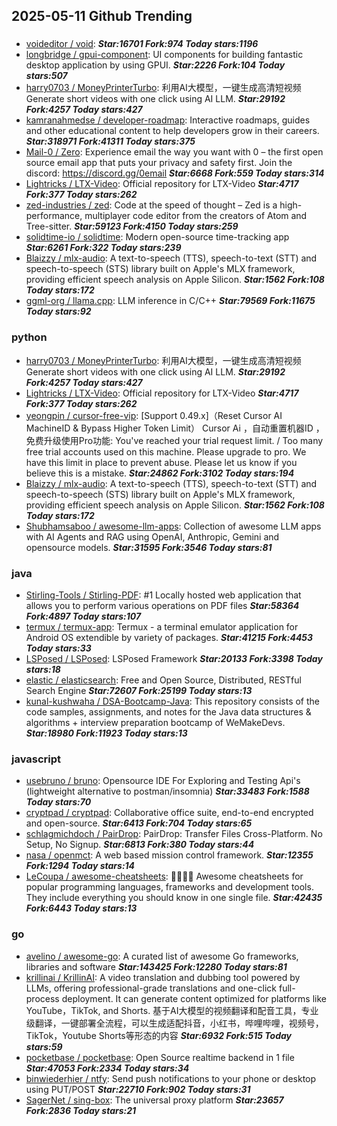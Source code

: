## 2025-05-11 Github Trending

### 
* [voideditor / void](https://github.com/voideditor/void):  ***Star:16701 Fork:974 Today stars:1196***
* [longbridge / gpui-component](https://github.com/longbridge/gpui-component): UI components for building fantastic desktop application by using GPUI. ***Star:2226 Fork:104 Today stars:507***
* [harry0703 / MoneyPrinterTurbo](https://github.com/harry0703/MoneyPrinterTurbo): 利用AI大模型，一键生成高清短视频 Generate short videos with one click using AI LLM. ***Star:29192 Fork:4257 Today stars:427***
* [kamranahmedse / developer-roadmap](https://github.com/kamranahmedse/developer-roadmap): Interactive roadmaps, guides and other educational content to help developers grow in their careers. ***Star:318971 Fork:41311 Today stars:375***
* [Mail-0 / Zero](https://github.com/Mail-0/Zero): Experience email the way you want with 0 – the first open source email app that puts your privacy and safety first. Join the discord: https://discord.gg/0email ***Star:6668 Fork:559 Today stars:314***
* [Lightricks / LTX-Video](https://github.com/Lightricks/LTX-Video): Official repository for LTX-Video ***Star:4717 Fork:377 Today stars:262***
* [zed-industries / zed](https://github.com/zed-industries/zed): Code at the speed of thought – Zed is a high-performance, multiplayer code editor from the creators of Atom and Tree-sitter. ***Star:59123 Fork:4150 Today stars:259***
* [solidtime-io / solidtime](https://github.com/solidtime-io/solidtime): Modern open-source time-tracking app ***Star:6261 Fork:322 Today stars:239***
* [Blaizzy / mlx-audio](https://github.com/Blaizzy/mlx-audio): A text-to-speech (TTS), speech-to-text (STT) and speech-to-speech (STS) library built on Apple's MLX framework, providing efficient speech analysis on Apple Silicon. ***Star:1562 Fork:108 Today stars:172***
* [ggml-org / llama.cpp](https://github.com/ggml-org/llama.cpp): LLM inference in C/C++ ***Star:79569 Fork:11675 Today stars:92***

### python
* [harry0703 / MoneyPrinterTurbo](https://github.com/harry0703/MoneyPrinterTurbo): 利用AI大模型，一键生成高清短视频 Generate short videos with one click using AI LLM. ***Star:29192 Fork:4257 Today stars:427***
* [Lightricks / LTX-Video](https://github.com/Lightricks/LTX-Video): Official repository for LTX-Video ***Star:4717 Fork:377 Today stars:262***
* [yeongpin / cursor-free-vip](https://github.com/yeongpin/cursor-free-vip): [Support 0.49.x]（Reset Cursor AI MachineID & Bypass Higher Token Limit） Cursor Ai ，自动重置机器ID ， 免费升级使用Pro功能: You've reached your trial request limit. / Too many free trial accounts used on this machine. Please upgrade to pro. We have this limit in place to prevent abuse. Please let us know if you believe this is a mistake. ***Star:24862 Fork:3102 Today stars:194***
* [Blaizzy / mlx-audio](https://github.com/Blaizzy/mlx-audio): A text-to-speech (TTS), speech-to-text (STT) and speech-to-speech (STS) library built on Apple's MLX framework, providing efficient speech analysis on Apple Silicon. ***Star:1562 Fork:108 Today stars:172***
* [Shubhamsaboo / awesome-llm-apps](https://github.com/Shubhamsaboo/awesome-llm-apps): Collection of awesome LLM apps with AI Agents and RAG using OpenAI, Anthropic, Gemini and opensource models. ***Star:31595 Fork:3546 Today stars:81***

### java
* [Stirling-Tools / Stirling-PDF](https://github.com/Stirling-Tools/Stirling-PDF): #1 Locally hosted web application that allows you to perform various operations on PDF files ***Star:58364 Fork:4897 Today stars:107***
* [termux / termux-app](https://github.com/termux/termux-app): Termux - a terminal emulator application for Android OS extendible by variety of packages. ***Star:41215 Fork:4453 Today stars:33***
* [LSPosed / LSPosed](https://github.com/LSPosed/LSPosed): LSPosed Framework ***Star:20133 Fork:3398 Today stars:18***
* [elastic / elasticsearch](https://github.com/elastic/elasticsearch): Free and Open Source, Distributed, RESTful Search Engine ***Star:72607 Fork:25199 Today stars:13***
* [kunal-kushwaha / DSA-Bootcamp-Java](https://github.com/kunal-kushwaha/DSA-Bootcamp-Java): This repository consists of the code samples, assignments, and notes for the Java data structures & algorithms + interview preparation bootcamp of WeMakeDevs. ***Star:18980 Fork:11923 Today stars:13***

### javascript
* [usebruno / bruno](https://github.com/usebruno/bruno): Opensource IDE For Exploring and Testing Api's (lightweight alternative to postman/insomnia) ***Star:33483 Fork:1588 Today stars:70***
* [cryptpad / cryptpad](https://github.com/cryptpad/cryptpad): Collaborative office suite, end-to-end encrypted and open-source. ***Star:6413 Fork:704 Today stars:65***
* [schlagmichdoch / PairDrop](https://github.com/schlagmichdoch/PairDrop): PairDrop: Transfer Files Cross-Platform. No Setup, No Signup. ***Star:6813 Fork:380 Today stars:44***
* [nasa / openmct](https://github.com/nasa/openmct): A web based mission control framework. ***Star:12355 Fork:1294 Today stars:14***
* [LeCoupa / awesome-cheatsheets](https://github.com/LeCoupa/awesome-cheatsheets): 👩‍💻👨‍💻 Awesome cheatsheets for popular programming languages, frameworks and development tools. They include everything you should know in one single file. ***Star:42435 Fork:6443 Today stars:13***

### go
* [avelino / awesome-go](https://github.com/avelino/awesome-go): A curated list of awesome Go frameworks, libraries and software ***Star:143425 Fork:12280 Today stars:81***
* [krillinai / KrillinAI](https://github.com/krillinai/KrillinAI): A video translation and dubbing tool powered by LLMs, offering professional-grade translations and one-click full-process deployment. It can generate content optimized for platforms like YouTube，TikTok, and Shorts. 基于AI大模型的视频翻译和配音工具，专业级翻译，一键部署全流程，可以生成适配抖音，小红书，哔哩哔哩，视频号，TikTok，Youtube Shorts等形态的内容 ***Star:6932 Fork:515 Today stars:59***
* [pocketbase / pocketbase](https://github.com/pocketbase/pocketbase): Open Source realtime backend in 1 file ***Star:47053 Fork:2334 Today stars:34***
* [binwiederhier / ntfy](https://github.com/binwiederhier/ntfy): Send push notifications to your phone or desktop using PUT/POST ***Star:22710 Fork:902 Today stars:31***
* [SagerNet / sing-box](https://github.com/SagerNet/sing-box): The universal proxy platform ***Star:23657 Fork:2836 Today stars:21***
